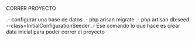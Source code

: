 CORRER PROYECTO

.- configurar una base de datos
.- php arisan migrate
.- php artisan db:seed --class=InitialConfigurationSeeder
    .- Ese comando lo que hace es crear data inicial para poder correr el proyecto